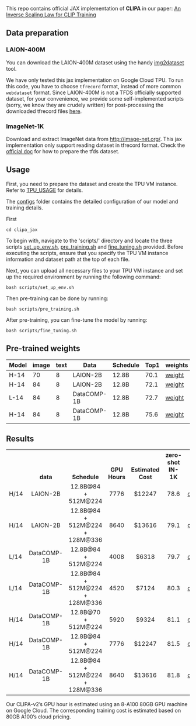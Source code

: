 
This repo contains official JAX implementation of **CLIPA** in our paper: [An Inverse Scaling Law for CLIP Training](https://arxiv.org/abs/2305.07017) 

## Data preparation

### LAION-400M
You can download the LAION-400M dataset using the handy [img2dataset](https://github.com/rom1504/img2dataset) tool. 

We have only tested this jax implementation on Google Cloud TPU. To run this code, you have to choose `tfrecord` format, instead of more common `webdataset` format.
Since LAION-400M is not a TFDS officially supported dataset, for your convenience, we provide some self-implemented scripts (sorry, we know they are crudely written) for post-processing the downloaded tfrecord files [here](../data/laion400m/README.md).

### ImageNet-1K
Download and extract ImageNet data from http://image-net.org/. 
This jax implementation only support reading dataset in tfrecord format. 
Check the [official doc](https://www.tensorflow.org/datasets/cli) for how to prepare the tfds dataset.


## Usage
First, you need to prepare the dataset and create the TPU VM instance. Refer to [TPU_USAGE](../TPU_USAGE.md) for details.

The [configs](configs/) folder contains the detailed configuration of our model and training details.

First 
```
cd clipa_jax
```

To begin with, navigate to the 'scripts/' directory and locate the three scripts [set_up_env.sh](scripts/set_up_env.sh), [pre_training.sh](scripts/pre_training.sh) and [fine_tuning.sh](scripts/fine_tuning.sh) provided. Before executing the scripts, ensure that you specify the TPU VM instance information and dataset path at the top of each file.


Next, you can upload all necessary files to your TPU VM instance and set up the required environment by running the following command:
```
bash scripts/set_up_env.sh
```

Then pre-training can be done by running:
```
bash scripts/pre_training.sh
```

After pre-training, you can fine-tune the model by running:
```
bash scripts/fine_tuning.sh
```
## Pre-trained weights
| Model | image | text | Data        | Schedule | Top1 | weights                                                                                        |
|-------|-------|------|-------------|---------------|------|------------------------------------------------------------------------------------------------|
| H-14  | 70    | 8    | LAION-2B    | 12.8B         | 70.1 | [weight](https://drive.google.com/drive/folders/1krPlh7Btsc7XgqMHaxjJVVZQLFoSJO3Z?usp=sharing) |
| H-14  | 84    | 8    | LAION-2B    | 12.8B         | 72.1 | [weight](https://drive.google.com/drive/folders/1xSxdNZFg2Vhun5898fQdDxGG8c8ex-wm?usp=sharing) |
| L-14  | 84    | 8    | DataCOMP-1B | 12.8B         | 72.7 | [weight](https://drive.google.com/drive/folders/1imPeZKbLjjRVGI_vo-2FQ1KdTQ10EAJN?usp=sharing) |
| H-14  | 84    | 8    | DataCOMP-1B | 12.8B         | 75.6 | [weight](https://drive.google.com/drive/folders/19utZrXiCnlFBvLljhCsymH969-WvGf4c?usp=sharing) |


## Results
<table><tbody>
<!-- START TABLE -->
<!-- TABLE HEADER -->
<th valign="bottom"></th>
<th valign="bottom">data</th>
<th valign="bottom">Schedule</th>
<th valign="bottom">GPU Hours</th>
<th valign="bottom">Estimated Cost</th>
<th valign="bottom">zero-shot IN-1K</th>
<th valign="bottom">model weight</th>
<!-- TABLE BODY -->
<tr><td align="left">H/14</td>
<td align="center">LAION-2B</td>
<td align="center">12.8B@84 + 512M@224</td>
<td align="center">7776</td>
<td align="center">$12247</td>
<td align="center">78.6</td>
<td align="center"><a href="https://drive.google.com/file/d/1H0ZNNvySDrZ2hmBrc9PrjdQP8YftwGFh/view?usp=sharing">download</td>
<tr><td align="left">H/14</td>
<td align="center">LAION-2B</td>
<td align="center">12.8B@84 + 512M@224 + 128M@336</td>
<td align="center">8640</td>
<td align="center">$13616</td>
<td align="center">79.1</td>
<td align="center"><a href="https://drive.google.com/file/d/1IQ0BgWGy0Tsui9iK_wdVifFKc3NfC0BD/view?usp=sharing">download</td>
<tr><td align="left">L/14</td>
<td align="center">DataCOMP-1B</td>
<td align="center">12.8B@84 + 512M@224</td>
<td align="center">4008</td>
<td align="center">$6318</td>
<td align="center">79.7</td>
<td align="center"><a href="https://drive.google.com/file/d/1oh9IFuX9pD0nd-m4Apl-Z9irX3N-G2_h/view?usp=sharing">download</td>
<tr><td align="left">L/14</td>
<td align="center">DataCOMP-1B</td>
<td align="center">12.8B@84 + 512M@224 + 128M@336</td>
<td align="center">4520</td>
<td align="center">$7124</td>
<td align="center">80.3</td>
<td align="center"><a href="https://drive.google.com/file/d/1yJD8p27HdZGK2DZ8x64uR6idl_QNkL7w/view?usp=sharing">download</td>
<tr><td align="left">H/14</td>
<td align="center">DataCOMP-1B</td>
<td align="center">12.8B@70 + 512M@224</td>
<td align="center">5920</td>
<td align="center">$9324</td>
<td align="center">81.1</td>
<td align="center"><a href="https://drive.google.com/file/d/1f55nRM5DQu0lnLbmCp1GttuTFrJg2UDP/view?usp=sharing">download</td>
<tr><td align="left">H/14</td>
<td align="center">DataCOMP-1B</td>
<td align="center">12.8B@84 + 512M@224</td>
<td align="center">7776</td>
<td align="center">$12247</td>
<td align="center">81.5</td>
<td align="center"><a href="https://drive.google.com/file/d/1Rpd157eay3t8_qsrnSHi_nWeGmhQGTvN/view?usp=sharing">download</td>
<tr><td align="left">H/14</td>
<td align="center">DataCOMP-1B</td>
<td align="center">12.8B@84 + 512M@224 + 128M@336</td>
<td align="center">8640</td>
<td align="center">$13616</td>
<td align="center">81.8</td>
<td align="center"><a href="https://drive.google.com/file/d/1t0k_5m3VVLRyThUjc4JQ_-z29hABuFBV/view?usp=sharing">download</td>
</tbody></table>

Our CLIPA-v2’s GPU hour is estimated using an 8-A100 80GB GPU machine on Google Cloud. 
The corresponding training cost is estimated based on 80GB A100’s cloud pricing.
